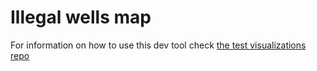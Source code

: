 # Illegal wells map

For information on how to use this dev tool check [the test visualizations repo](https://github.com/greenpeace/gpes-test-visualisations/)


